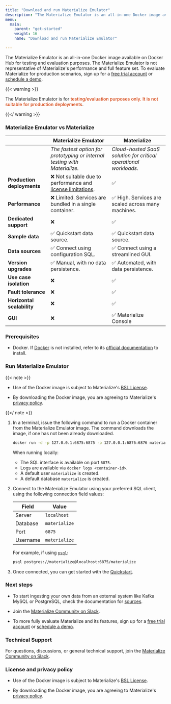 ```yaml
---
title: "Download and run Materialize Emulator"
description: "The Materialize Emulator is an all-in-one Docker image available on Docker Hub, offering the fastest way to get hands-on experience with Materialize in a local environment."
menu:
  main:
    parent: "get-started"
    weight: 16
    name: "Download and run Materialize Emulator"

---
```


The Materialize Emulator is an all-in-one Docker image available on Docker Hub
for testing and evaluation purposes. The Materialize Emulator is not
representative of Materialize's performance and full feature set. To evaluate
Materialize for production scenarios, sign up for a [free trial
account](https://materialize.com/register/?utm_campaign=General&utm_source=documentation)
or [schedule a
demo](https://materialize.com/demo/?utm_campaign=General&utm_source=documentation).

{{< warning >}}

The Materialize Emulator is for <redb> testing/evaluation purposes only. It is
not suitable for production deployments</redb>.

{{</ warning >}}

### Materialize Emulator vs Materialize

|                               | Materialize Emulator                                       | Materialize                                                            |
|-------------------------------|----------------------------------------------------|------------------------------------------------------------------------|
|         | <i>The fastest option for prototyping or internal testing with Materialize.</i> | <i>Cloud-hosted SaaS solution for critical operational workloads.</i>|
| **Production deployments**  | ❌ Not suitable due to performance and [license limitations](#license-and-privacy-policy). | ✅ |
| **Performance**             | ❌ Limited. Services are bundled in a single container. | ✅ High. Services are scaled across many machines.|
| **Dedicated support**       | ❌ | ✅ |
| **Sample data**  | ✅ Quickstart data source. | ✅ Quickstart data source. |
| **Data sources**  | ✅ Connect using configuration SQL. | ✅ Connect using a streamlined GUI. |
| **Version upgrades**                 | ✅ Manual, with no data persistence.| ✅ Automated, with data persistence. |
| **Use case isolation**               | ❌ | ✅ |
| **Fault tolerance**                  | ❌ | ✅ |
| **Horizontal scalability**           | ❌ | ✅ |
| **GUI**      | ❌ | ✅ Materialize Console |

### Prerequisites

- Docker. If [Docker](https://www.docker.com/) is not installed, refer to its
[official documentation](https://docs.docker.com/get-docker/) to install.

### Run Materialize Emulator

{{< note >}}

- Use of the Docker image is subject to Materialize's [BSL
   License](https://github.com/MaterializeInc/materialize/blob/main/LICENSE).

- By downloading the Docker image, you are agreeing to Materialize's [privacy
   policy](https://materialize.com/privacy-policy/).

{{</ note >}}

1. In a terminal, issue the following command to run a Docker container from the
   Materialize Emulator image. The command downloads the image, if one has not
   been already downloaded.

   ```sh
   docker run -d -p 127.0.0.1:6875:6875 -p 127.0.0.1:6876:6876 materialize/materialized:{{< version >}}
   ```

   When running locally:

   - The SQL interface is available on port `6875`.
   - Logs are available via `docker logs <container-id>`.
   - A default user `materialize` is created.
   - A default database `materialize` is created.

1. Connect to the Materialize Emulator using your preferred SQL client, using
   the following connection field values:

   | Field    | Value         |
   |----------|---------------|
   | Server   | `localhost`   |
   | Database | `materialize` |
   | Port     | `6875`        |
   | Username | `materialize` |

   For example, if using [`psql`](/integrations/sql-clients/#psql):

   ```sh
   psql postgres://materialize@localhost:6875/materialize
   ```

1. Once connected, you can get started with the
   [Quickstart](/get-started/quickstart).

### Next steps

- To start ingesting your own data from an external system like Kafka MySQL or
  PostgreSQL, check the documentation for [sources](/sql/create-source/).

- Join the [Materialize Community on
  Slack](https://materialize.com/s/chat).

- To more fully evaluate Materialize and its features, sign up for a [free trial
  account](https://materialize.com/register/?utm_campaign=General&utm_source=documentation)
  or [schedule a
  demo](https://materialize.com/demo/?utm_campaign=General&utm_source=documentation).

### Technical Support

For questions, discussions, or general technical support, join the [Materialize
Community on Slack](https://materialize.com/s/chat).

### License and privacy policy

- Use of the Docker image is subject to Materialize's [BSL
  License](https://github.com/MaterializeInc/materialize/blob/main/LICENSE).

- By downloading the Docker image, you are agreeing to Materialize's
  [privacy policy](https://materialize.com/privacy-policy/).

<style>
red { color: #d33902 }
redb { color: #d33902; font-weight: 500; }
</style>

